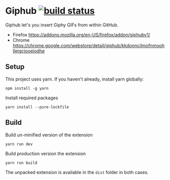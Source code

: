 # Giphub [![build status](https://travis-ci.org/severest/giphub.svg?branch=master)](https://travis-ci.org/severest/giphub)
Giphub let's you insert Giphy GIFs from within GitHub.

- Firefox <https://addons.mozilla.org/en-US/firefox/addon/giphubv1/>
- Chrome <https://chrome.google.com/webstore/detail/giphub/kkdonncilmofnmoohllejgcjooeiodhe>

## Setup

This project uses yarn. If you haven't already, install yarn globally:

```
npm install -g yarn
```

Install required packages

```
yarn install --pure-lockfile
```

## Build

Build un-minified version of the extension

```
yarn run dev
```

Build production version the extension

```
yarn run build
```

The unpacked extension is available in the `dist` folder in both cases.
